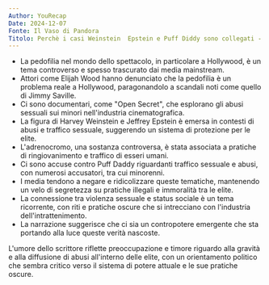 ```yaml
---
Author: YouRecap
Date: 2024-12-07
Fonte: Il Vaso di Pandora
Titolo: Perchè i casi Weinstein  Epstein e Puff Diddy sono collegati - Gabriele Sannino
---
```


- La pedofilia nel mondo dello spettacolo, in particolare a Hollywood, è un tema controverso e spesso trascurato dai media mainstream.
- Attori come Elijah Wood hanno denunciato che la pedofilia è un problema reale a Hollywood, paragonandolo a scandali noti come quello di Jimmy Saville.
- Ci sono documentari, come "Open Secret", che esplorano gli abusi sessuali sui minori nell'industria cinematografica.
- La figura di Harvey Weinstein e Jeffrey Epstein è emersa in contesti di abusi e traffico sessuale, suggerendo un sistema di protezione per le elite.
- L'adrenocromo, una sostanza controversa, è stata associata a pratiche di ringiovanimento e traffico di esseri umani.
- Ci sono accuse contro Puff Daddy riguardanti traffico sessuale e abusi, con numerosi accusatori, tra cui minorenni.
- I media tendono a negare e ridicolizzare queste tematiche, mantenendo un velo di segretezza su pratiche illegali e immoralità tra le elite.
- La connessione tra violenza sessuale e status sociale è un tema ricorrente, con riti e pratiche oscure che si intrecciano con l'industria dell'intrattenimento.
- La narrazione suggerisce che ci sia un contropotere emergente che sta portando alla luce queste verità nascoste.

L'umore dello scrittore riflette preoccupazione e timore riguardo alla gravità e alla diffusione di abusi all'interno delle elite, con un orientamento politico che sembra critico verso il sistema di potere attuale e le sue pratiche oscure.
